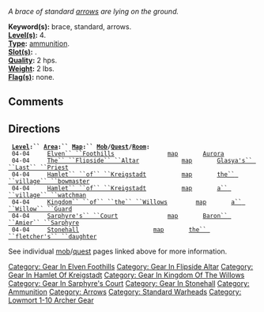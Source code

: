 *A brace of standard [arrows](:Category:_Arrows.md "wikilink") are lying
on the ground.*

**Keyword(s):** brace, standard, arrows.  
**[Level(s)](Object_Level.md "wikilink"):** 4.  
**[Type](:Category:_Object_Types.md "wikilink"):**
[ammunition](:Category:_Ammunition.md "wikilink").  
**[Slot(s)](Object_Slots.md "wikilink"):** <held>.  
**[Quality](Object_Quality.md "wikilink"):** 2 hps.  
**[Weight](Object_Weight.md "wikilink"):** 2 lbs.  
**[Flag(s)](:Category:_Object_Flags.md "wikilink"):** none.  

## Comments

## Directions

` `**[`Level`](Object_Level.md "wikilink")`:`` `[`Area`](:Category:_Areas.md "wikilink")`:`` `[`Map`](:Category:_Maps.md "wikilink")`:`` `[`Mob`](:Category:_Mobs.md "wikilink")`/`[`Quest`](:Category:_Ticket_Quests.md "wikilink")`/`[`Room`](:Category:_Rooms.md "wikilink")`:`**  
` 04-04     `[`Elven`` ``Foothills`](:Category:_Elven_Foothills.md "wikilink")`               `[`map`](Elven_Foothills_Map.md "wikilink")`       `[`Aurora`](Aurora.md "wikilink")  
` 04-04     `[`The`` ``Flipside`` ``Altar`](:Category:_Flipside_Altar.md "wikilink")`            `[`map`](Flipside_Altar_Map.md "wikilink")`       `[`Glasya's`` ``Last`` ``Priest`](Glasya's_Last_Priest.md "wikilink")  
` 04-04     `[`Hamlet`` ``of`` ``Kreigstadt`](:Category:_Hamlet_Of_Kreigstadt.md "wikilink")`          `[`map`](Hamlet_Of_Kreigstadt_Map.md "wikilink")`       `[`the`` ``village`` ``bowmaster`](Village_Bowmaster.md "wikilink")  
` 04-04     `[`Hamlet`` ``of`` ``Kreigstadt`](:Category:_Hamlet_Of_Kreigstadt.md "wikilink")`          `[`map`](Hamlet_Of_Kreigstadt_Map.md "wikilink")`       `[`a`` ``village`` ``watchman`](Village_Watchman.md "wikilink")  
` 04-04     `[`Kingdom`` ``of`` ``the`` ``Willows`](:Category:_Kingdom_Of_The_Willows.md "wikilink")`        `[`map`](Kingdom_Of_The_Willows_Map.md "wikilink")`       `[`a`` ``Willow`` ``Guard`](Willow_Guard.md "wikilink")  
` 04-04     `[`Sarphyre's`` ``Court`](:Category:_Sarphyre's_Court.md "wikilink")`              `[`map`](Sarphyre's_Court_Map.md "wikilink")`       `[`Baron`` ``Amier`` ``Sarphyre`](Baron_Amier_Sarphyre.md "wikilink")  
` 04-04     `[`Stonehall`](:Category:_Stonehall.md "wikilink")`                     `[`map`](Stonehall_Map.md "wikilink")`       `[`the`` ``fletcher's`` ``daughter`](Fletcher's_Daughter.md "wikilink")

See individual
[mob](:Category:_Mobs.md "wikilink")/[quest](:Category:_Ticket_Quests.md "wikilink")
pages linked above for more information.

[Category: Gear In Elven
Foothills](Category:_Gear_In_Elven_Foothills "wikilink") [Category: Gear
In Flipside Altar](Category:_Gear_In_Flipside_Altar "wikilink")
[Category: Gear In Hamlet Of
Kreigstadt](Category:_Gear_In_Hamlet_Of_Kreigstadt "wikilink")
[Category: Gear In Kingdom Of The
Willows](Category:_Gear_In_Kingdom_Of_The_Willows "wikilink") [Category:
Gear In Sarphyre's Court](Category:_Gear_In_Sarphyre's_Court "wikilink")
[Category: Gear In Stonehall](Category:_Gear_In_Stonehall "wikilink")
[Category: Ammunition](Category:_Ammunition "wikilink") [Category:
Arrows](Category:_Arrows "wikilink") [Category: Standard
Warheads](Category:_Standard_Warheads "wikilink") [Category: Lowmort
1-10 Archer Gear](Category:_Lowmort_1-10_Archer_Gear "wikilink")
